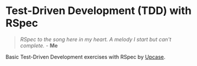 # Test-Driven Development (TDD) with RSpec

> _RSpec to the song here in my heart._
> _A melody I start but can't complete._ - **Me**

Basic Test-Driven Development exercises with RSpec by [Upcase](https://thoughtbot.com/upcase/videos/red-green-refactor-by-example).
